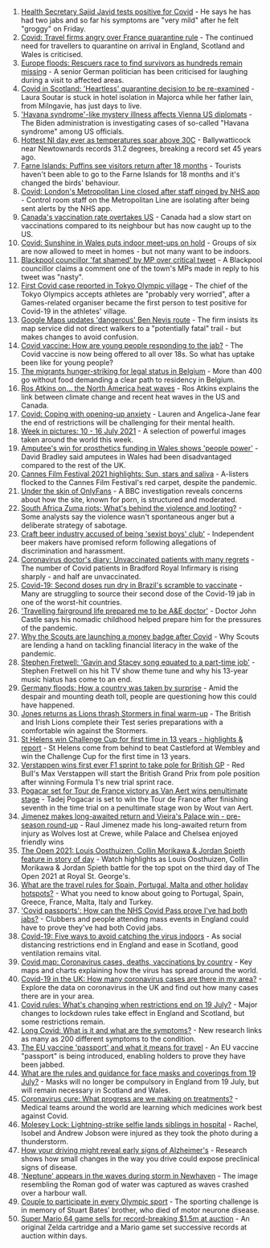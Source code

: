 1. [Health Secretary Sajid Javid tests positive for Covid](https://www.bbc.co.uk/news/uk-57874744) - He says he has had two jabs and so far his symptoms are "very mild" after he felt "groggy" on Friday.
2. [Covid: Travel firms angry over France quarantine rule](https://www.bbc.co.uk/news/uk-57874167) - The continued need for travellers to quarantine on arrival in England, Scotland and Wales is criticised.
3. [Europe floods: Rescuers race to find survivors as hundreds remain missing](https://www.bbc.co.uk/news/world-europe-57871308) - A senior German politician has been criticised for laughing during a visit to affected areas.
4. [Covid in Scotland: 'Heartless' quarantine decision to be re-examined](https://www.bbc.co.uk/news/uk-scotland-glasgow-west-57875096) - Laura Soutar is stuck in hotel isolation in Majorca while her father Iain, from Milngavie, has just days to live.
5. ['Havana syndrome'-like mystery illness affects Vienna US diplomats](https://www.bbc.co.uk/news/world-europe-57875322) - The Biden administration is investigating cases of so-called "Havana syndrome" among US officials.
6. [Hottest NI day ever as temperatures soar above 30C](https://www.bbc.co.uk/news/uk-northern-ireland-57875732) - Ballywatticock near Newtownards records 31.2 degrees, breaking a record set 45 years ago.
7. [Farne Islands: Puffins see visitors return after 18 months](https://www.bbc.co.uk/news/uk-57873055) - Tourists haven't been able to go to the Farne Islands for 18 months and it's changed the birds' behaviour.
8. [Covid: London's Metropolitan Line closed after staff pinged by NHS app](https://www.bbc.co.uk/news/uk-england-london-57874404) - Control room staff on the Metropolitan Line are isolating after being sent alerts by the NHS app.
9. [Canada's vaccination rate overtakes US](https://www.bbc.co.uk/news/world-us-canada-57869947) - Canada had a slow start on vaccinations compared to its neighbour but has now caught up to the US.
10. [Covid: Sunshine in Wales puts indoor meet-ups on hold](https://www.bbc.co.uk/news/uk-wales-57875082) - Groups of six are now allowed to meet in homes - but not many want to be indoors.
11. [Blackpool councillor 'fat shamed' by MP over critical tweet](https://www.bbc.co.uk/news/uk-england-lancashire-57873811) - A Blackpool councillor claims a comment one of the town's MPs made in reply to his tweet was "nasty".
12. [First Covid case reported in Tokyo Olympic village](https://www.bbc.co.uk/sport/olympics/57872739) - The chief of the Tokyo Olympics accepts athletes are "probably very worried", after a Games-related organiser became the first person to test positive for Covid-19 in the athletes' village.
13. [Google Maps updates 'dangerous' Ben Nevis route](https://www.bbc.co.uk/news/uk-scotland-highlands-islands-57873330) - The firm insists its map service did not direct walkers to a "potentially fatal" trail - but makes changes to avoid confusion.
14. [Covid vaccine: How are young people responding to the jab?](https://www.bbc.co.uk/news/uk-england-london-57845115) - The Covid vaccine is now being offered to all over 18s. So what has uptake been like for young people?
15. [The migrants hunger-striking for legal status in Belgium](https://www.bbc.co.uk/news/world-europe-57867823) - More than 400 go without food demanding a clear path to residency in Belgium.
16. [Ros Atkins on… the North America heat waves](https://www.bbc.co.uk/news/world-57868135) - Ros Atkins explains the link between climate change and recent heat waves in the US and Canada.
17. [Covid: Coping with opening-up anxiety](https://www.bbc.co.uk/news/health-57869257) - Lauren and Angelica-Jane fear the end of restrictions will be challenging for their mental health.
18. [Week in pictures: 10 - 16 July 2021](https://www.bbc.co.uk/news/in-pictures-57853779) - A selection of powerful images taken around the world this week.
19. [Amputee's win for prosthetics funding in Wales shows 'people power'](https://www.bbc.co.uk/news/uk-wales-57866765) - David Bradley said amputees in Wales had been disadvantaged compared to the rest of the UK.
20. [Cannes Film Festival 2021 highlights: Sun, stars and saliva](https://www.bbc.co.uk/news/entertainment-arts-57864015) - A-listers flocked to the Cannes Film Festival's red carpet, despite the pandemic.
21. [Under the skin of OnlyFans](https://www.bbc.co.uk/news/uk-57269939) - A BBC investigation reveals concerns about how the site, known for porn, is structured and moderated.
22. [South Africa Zuma riots: What's behind the violence and looting?](https://www.bbc.co.uk/news/world-africa-57860998) - Some analysts say the violence wasn't spontaneous anger but a deliberate strategy of sabotage.
23. [Craft beer industry accused of being 'sexist boys' club'](https://www.bbc.co.uk/news/business-57719831) - Independent beer makers have promised reform following allegations of discrimination and harassment.
24. [Coronavirus doctor's diary: Unvaccinated patients with many regrets](https://www.bbc.co.uk/news/stories-57866661) - The number of Covid patients in Bradford Royal Infirmary is rising sharply - and half are unvaccinated.
25. [Covid-19: Second doses run dry in Brazil's scramble to vaccinate](https://www.bbc.co.uk/news/world-latin-america-57819263) - Many are struggling to source their second dose of the Covid-19 jab in one of the worst-hit countries.
26. ['Travelling fairground life prepared me to be A&E doctor'](https://www.bbc.co.uk/news/uk-england-sussex-57643707) - Doctor John Castle says his nomadic childhood helped prepare him for the pressures of the pandemic.
27. [Why the Scouts are launching a money badge after Covid](https://www.bbc.co.uk/news/business-57863156) - Why Scouts are lending a hand on tackling financial literacy in the wake of the pandemic.
28. [Stephen Fretwell: 'Gavin and Stacey song equated to a part-time job'](https://www.bbc.co.uk/news/entertainment-arts-57812272) - Stephen Fretwell on his hit TV show theme tune and why his 13-year music hiatus has come to an end.
29. [Germany floods: How a country was taken by surprise](https://www.bbc.co.uk/news/world-europe-57867773) - Amid the despair and mounting death toll, people are questioning how this could have happened.
30. [Jones returns as Lions thrash Stormers in final warm-up](https://www.bbc.co.uk/sport/rugby-union/57874651) - The British and Irish Lions complete their Test series preparations with a comfortable win against the Stormers.
31. [St Helens win Challenge Cup for first time in 13 years - highlights & report](https://www.bbc.co.uk/sport/rugby-league/57828390) - St Helens come from behind to beat Castleford at Wembley and win the Challenge Cup for the first time in 13 years.
32. [Verstappen wins first ever F1 sprint to take pole for British GP](https://www.bbc.co.uk/sport/formula1/57875745) - Red Bull's Max Verstappen will start the British Grand Prix from pole position after winning Formula 1's new trial sprint race.
33. [Pogacar set for Tour de France victory as Van Aert wins penultimate stage](https://www.bbc.co.uk/sport/cycling/57855539) - Tadej Pogacar is set to win the Tour de France after finishing seventh in the time trial on a penultimate stage won by Wout van Aert.
34. [Jimenez makes long-awaited return and Vieira's Palace win - pre-season round-up](https://www.bbc.co.uk/sport/football/57869739) - Raul Jimenez made his long-awaited return from injury as Wolves lost at Crewe, while Palace and Chelsea enjoyed friendly wins
35. [The Open 2021: Louis Oosthuizen, Collin Morikawa & Jordan Spieth feature in story of day](https://www.bbc.co.uk/sport/av/golf/57877059) - Watch highlights as Louis Oosthuizen, Collin Morikawa & Jordan Spieth battle for the top spot on the third day of The Open 2021 at Royal St. George's.
36. [What are the travel rules for Spain, Portugal, Malta and other holiday hotspots?](https://www.bbc.co.uk/news/explainers-56997931) - What you need to know about going to Portugal, Spain, Greece, France, Malta, Italy and Turkey.
37. ['Covid passports': How can the NHS Covid Pass prove I've had both jabs?](https://www.bbc.co.uk/news/explainers-55718553) - Clubbers and people attending mass events in England could have to prove they've had both Covid jabs.
38. [Covid-19: Five ways to avoid catching the virus indoors](https://www.bbc.co.uk/news/explainers-53917432) - As social distancing restrictions end in England and ease in Scotland, good ventilation remains vital.
39. [Covid map: Coronavirus cases, deaths, vaccinations by country](https://www.bbc.co.uk/news/world-51235105) - Key maps and charts explaining how the virus has spread around the world.
40. [Covid-19 in the UK: How many coronavirus cases are there in my area?](https://www.bbc.co.uk/news/uk-51768274) - Explore the data on coronavirus in the UK and find out how many cases there are in your area.
41. [Covid rules: What's changing when restrictions end on 19 July?](https://www.bbc.co.uk/news/explainers-52530518) - Major changes to lockdown rules take effect in England and Scotland, but some restrictions remain.
42. [Long Covid: What is it and what are the symptoms?](https://www.bbc.co.uk/news/health-57833394) - New research links as many as 200 different symptoms to the condition.
43. [The EU vaccine 'passport' and what it means for travel](https://www.bbc.co.uk/news/explainers-57665765) - An EU vaccine "passport" is being introduced, enabling holders to prove they have been jabbed.
44. [What are the rules and guidance for face masks and coverings from 19 July?](https://www.bbc.co.uk/news/health-51205344) - Masks will no longer be compulsory in England from 19 July, but will remain necessary in Scotland and Wales.
45. [Coronavirus cure: What progress are we making on treatments?](https://www.bbc.co.uk/news/health-52354520) - Medical teams around the world are learning which medicines work best against Covid.
46. [Molesey Lock: Lightning-strike selfie lands siblings in hospital](https://www.bbc.co.uk/news/uk-england-london-57825759) - Rachel, Isobel and Andrew Jobson were injured as they took the photo during a thunderstorm.
47. [How your driving might reveal early signs of Alzheimer's](https://www.bbc.co.uk/news/business-57670006) - Research shows how small changes in the way you drive could expose preclinical signs of disease.
48. ['Neptune' appears in the waves during storm in Newhaven](https://www.bbc.co.uk/news/uk-england-sussex-57770547) - The image resembling the Roman god of water was captured as waves crashed over a harbour wall.
49. [Couple to participate in every Olympic sport](https://www.bbc.co.uk/news/uk-england-bristol-57698186) - The sporting challenge is in memory of Stuart Bates' brother, who died of motor neurone disease.
50. [Super Mario 64 game sells for record-breaking $1.5m at auction](https://www.bbc.co.uk/news/technology-57804089) - An original Zelda cartridge and a Mario game set successive records at auction within days.
